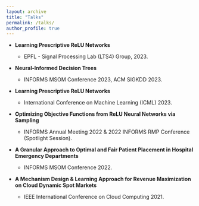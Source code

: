 ```yaml
---
layout: archive
title: "Talks"
permalink: /talks/
author_profile: true
---
```



- **Learning Prescriptive ReLU Networks**
  - EPFL - Signal Processing Lab (LTS4) Group, 2023.

- **Neural-Informed Decision Trees**
  - INFORMS MSOM Conference 2023, ACM SIGKDD 2023.

- **Learning Prescriptive ReLU Networks**
  - International Conference on Machine Learning (ICML) 2023.

- **Optimizing Objective Functions from ReLU Neural Networks via Sampling**
  - INFORMS Annual Meeting 2022 & 2022 INFORMS RMP Conference (Spotlight Session).

- **A Granular Approach to Optimal and Fair Patient Placement in Hospital Emergency Departments**
  - INFORMS MSOM Conference 2022.

- **A Mechanism Design & Learning Approach for Revenue Maximization on Cloud Dynamic Spot Markets**
  - IEEE International Conference on Cloud Computing 2021.